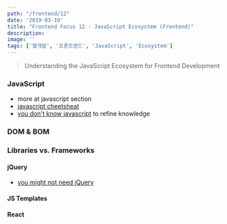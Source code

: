 ```yaml
---
path: "/frontend/12"
date: '2019-03-19'
title: "Frontend Focus 12 - JavaScript Ecosystem (Frontend)"
description: 
image: ''
tags: ['웹개발', '프론트엔드', 'JavaScript', 'Ecosystem']
---
```

> Understanding the JavaScript Ecosystem for Frontend Development

### JavaScript
- more at javascript section
- [javascript cheetsheat](https://mbeaudru.github.io/modern-js-cheatsheet/)
- [you don't know javascript](https://github.com/getify/You-Dont-Know-JS) to refine knowledge

### DOM & BOM

### Libraries vs. Frameworks

#### jQuery
- [you might not need jQuery](http://youmightnotneedjquery.com/)

#### JS Templates

#### React